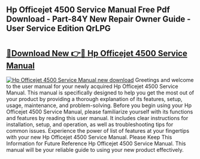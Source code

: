 ## Hp Officejet 4500 Service Manual Free Pdf Download - Part-84Y New Repair Owner Guide - User Service Edition QrLPG

# <h2><a href="http://bc24747.oget.top/?id=Hp+Officejet+4500+Service+Manual">🔗Download New 👉🔴 Hp Officejet 4500 Service Manual</a></h2>

[![Hp Officejet 4500 Service Manual new download](https://i.imgur.com/5g1atiW.png)](http://bc24747.oget.top/?id=Hp+Officejet+4500+Service+Manual)
Greetings and welcome to the user manual for your newly acquired Hp Officejet 4500 Service Manual. This manual is specifically designed to help you get the most out of your product by providing a thorough explanation of its features, setup, usage, maintenance, and problem-solving. Before you begin using your Hp Officejet 4500 Service Manual, please familiarize yourself with its functions and features by reading this user manual. It includes clear instructions for installation, setup, and operation, as well as troubleshooting tips for common issues. Experience the power of list of features at your fingertips with your new Hp Officejet 4500 Service Manual. Please Keep This Information for Future Reference Hp Officejet 4500 Service Manual. This manual will be your reliable guide to using your new product effectively.
